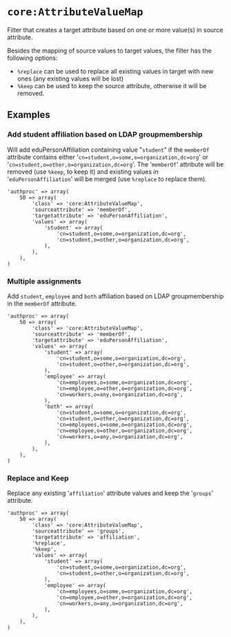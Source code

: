 `core:AttributeValueMap`
===================

Filter that creates a target attribute based on one or more value(s) in source attribute.

Besides the mapping of source values to target values, the filter has the following options:
* `%replace` can be used to replace all existing values in target with new ones (any existing values will be lost)
* `%keep` can be used to keep the source attribute, otherwise it will be removed.

Examples
--------

### Add student affiliation based on LDAP groupmembership
Will add eduPersonAffiliation containing value "`student`" if the `memberOf` attribute contains
either '`cn=student,o=some,o=organization,dc=org`' or '`cn=student,o=other,o=organization,dc=org`'.
The '`memberOf`' attribute will be removed (use `%keep`, to keep it) and existing values in
'`eduPersonAffiliation`' will be merged (use `%replace` to replace them).

    'authproc' => array(
        50 => array(
            'class' => 'core:AttributeValueMap',
            'sourceattribute' => 'memberOf',
            'targetattribute' => 'eduPersonAffiliation',
            'values' => array(
                'student' => array(
                    'cn=student,o=some,o=organization,dc=org',
                    'cn=student,o=other,o=organization,dc=org',
                ),
            ),
        ),
    )

### Multiple assignments
Add `student`, `employee` and `both` affiliation based on LDAP groupmembership in the `memberOf` attribute.

    'authproc' => array(
        50 => array(
            'class' => 'core:AttributeValueMap',
            'sourceattribute' => 'memberOf',
            'targetattribute' => 'eduPersonAffiliation',
            'values' => array(
                'student' => array(
                    'cn=student,o=some,o=organization,dc=org',
                    'cn=student,o=other,o=organization,dc=org',
                ),
                'employee' => array(
                    'cn=employees,o=some,o=organization,dc=org',
                    'cn=employee,o=other,o=organization,dc=org',
                    'cn=workers,o=any,o=organization,dc=org',
                ),
                'both' => array(
                    'cn=student,o=some,o=organization,dc=org',
                    'cn=student,o=other,o=organization,dc=org',
                    'cn=employees,o=some,o=organization,dc=org',
                    'cn=employee,o=other,o=organization,dc=org',
                    'cn=workers,o=any,o=organization,dc=org',
                ),
            ),
        ),
    )

### Replace and Keep
Replace any existing '`affiliation`' attribute values and keep the '`groups`' attribute.
    
    'authproc' => array(
        50 => array(
            'class' => 'core:AttributeValueMap',
            'sourceattribute' => 'groups',
            'targetattribute' => 'affiliation',
            '%replace',
            '%keep',
            'values' => array(
                'student' => array(
                    'cn=student,o=some,o=organization,dc=org',
                    'cn=student,o=other,o=organization,dc=org',
                ),
                'employee' => array(
                    'cn=employees,o=some,o=organization,dc=org',
                    'cn=employee,o=other,o=organization,dc=org',
                    'cn=workers,o=any,o=organization,dc=org',
                ),
            ),
        ),
    )
